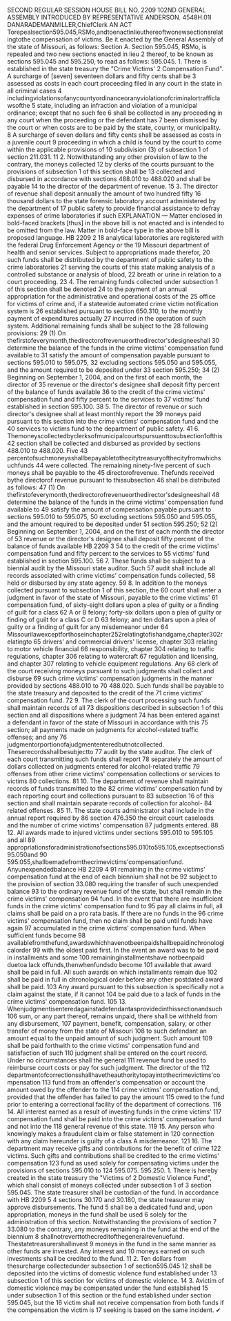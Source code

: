 SECOND REGULAR SESSION
HOUSE BILL NO. 2209
102ND GENERAL ASSEMBLY
INTRODUCED BY REPRESENTATIVE ANDERSON.
4548H.01I DANARADEMANMILLER,ChiefClerk
AN ACT
Torepealsection595.045,RSMo,andtoenactinlieuthereoftwonewsectionsrelatingtothe
compensation of victims.
Be it enacted by the General Assembly of the state of Missouri, as follows:
Section A. Section 595.045, RSMo, is repealed and two new sections enacted in lieu
2 thereof, to be known as sections 595.045 and 595.250, to read as follows:
595.045. 1. There is established in the state treasury the "Crime Victims'
2 Compensation Fund". A surcharge of [seven] seventeen dollars and fifty cents shall be
3 assessed as costs in each court proceeding filed in any court in the state in all criminal cases
4 includingviolationsofanycountyordinanceoranyviolationofcriminalortrafficlawsofthe
5 state, including an infraction and violation of a municipal ordinance; except that no such fee
6 shall be collected in any proceeding in any court when the proceeding or the defendant has
7 been dismissed by the court or when costs are to be paid by the state, county, or municipality.
8 A surcharge of seven dollars and fifty cents shall be assessed as costs in a juvenile court
9 proceeding in which a child is found by the court to come within the applicable provisions of
10 subdivision (3) of subsection 1 of section 211.031.
11 2. Notwithstanding any other provision of law to the contrary, the moneys collected
12 by clerks of the courts pursuant to the provisions of subsection 1 of this section shall be
13 collected and disbursed in accordance with sections 488.010 to 488.020 and shall be payable
14 to the director of the department of revenue.
15 3. The director of revenue shall deposit annually the amount of two hundred fifty
16 thousand dollars to the state forensic laboratory account administered by the department of
17 public safety to provide financial assistance to defray expenses of crime laboratories if such
EXPLANATION — Matter enclosed in bold-faced brackets [thus] in the above bill is not enacted and is
intended to be omitted from the law. Matter in bold-face type in the above bill is proposed language.
HB 2209 2
18 analytical laboratories are registered with the federal Drug Enforcement Agency or the
19 Missouri department of health and senior services. Subject to appropriations made therefor,
20 such funds shall be distributed by the department of public safety to the crime laboratories
21 serving the courts of this state making analysis of a controlled substance or analysis of blood,
22 breath or urine in relation to a court proceeding.
23 4. The remaining funds collected under subsection 1 of this section shall be denoted
24 to the payment of an annual appropriation for the administrative and operational costs of the
25 office for victims of crime and, if a statewide automated crime victim notification system is
26 established pursuant to section 650.310, to the monthly payment of expenditures actually
27 incurred in the operation of such system. Additional remaining funds shall be subject to the
28 following provisions:
29 (1) On thefirstofeverymonth,thedirectorofrevenueorthedirector'sdesigneeshall
30 determine the balance of the funds in the crime victims' compensation fund available to
31 satisfy the amount of compensation payable pursuant to sections 595.010 to 595.075,
32 excluding sections 595.050 and 595.055, and the amount required to be deposited under
33 section 595.250;
34 (2) Beginning on September 1, 2004, and on the first of each month, the director of
35 revenue or the director's designee shall deposit fifty percent of the balance of funds available
36 to the credit of the crime victims' compensation fund and fifty percent to the services to
37 victims' fund established in section 595.100.
38 5. The director of revenue or such director's designee shall at least monthly report the
39 moneys paid pursuant to this section into the crime victims' compensation fund and the
40 services to victims fund to the department of public safety.
41 6. Themoneyscollectedbyclerksofmunicipalcourtspursuanttosubsection1ofthis
42 section shall be collected and disbursed as provided by sections 488.010 to 488.020. Five
43 percentofsuchmoneysshallbepayabletothecitytreasuryofthecityfromwhichsuchfunds
44 were collected. The remaining ninety-five percent of such moneys shall be payable to the
45 directorofrevenue. Thefunds received bythe directorof revenue pursuant to thissubsection
46 shall be distributed as follows:
47 (1) On thefirstofeverymonth,thedirectorofrevenueorthedirector'sdesigneeshall
48 determine the balance of the funds in the crime victims' compensation fund available to
49 satisfy the amount of compensation payable pursuant to sections 595.010 to 595.075,
50 excluding sections 595.050 and 595.055, and the amount required to be deposited under
51 section 595.250;
52 (2) Beginning on September 1, 2004, and on the first of each month the director of
53 revenue or the director's designee shall deposit fifty percent of the balance of funds available
HB 2209 3
54 to the credit of the crime victims' compensation fund and fifty percent to the services to
55 victims' fund established in section 595.100.
56 7. These funds shall be subject to a biennial audit by the Missouri state auditor. Such
57 audit shall include all records associated with crime victims' compensation funds collected,
58 held or disbursed by any state agency.
59 8. In addition to the moneys collected pursuant to subsection 1 of this section, the
60 court shall enter a judgment in favor of the state of Missouri, payable to the crime victims'
61 compensation fund, of sixty-eight dollars upon a plea of guilty or a finding of guilt for a class
62 A or B felony; forty-six dollars upon a plea of guilty or finding of guilt for a class C or D
63 felony; and ten dollars upon a plea of guilty or a finding of guilt for any misdemeanor under
64 Missourilawexceptforthoseinchapter252relatingtofishandgame,chapter302relatingto
65 drivers' and commercial drivers' license, chapter 303 relating to motor vehicle financial
66 responsibility, chapter 304 relating to traffic regulations, chapter 306 relating to watercraft
67 regulation and licensing, and chapter 307 relating to vehicle equipment regulations. Any
68 clerk of the court receiving moneys pursuant to such judgments shall collect and disburse
69 such crime victims' compensation judgments in the manner provided by sections 488.010 to
70 488.020. Such funds shall be payable to the state treasury and deposited to the credit of the
71 crime victims' compensation fund.
72 9. The clerk of the court processing such funds shall maintain records of all
73 dispositions described in subsection 1 of this section and all dispositions where a judgment
74 has been entered against a defendant in favor of the state of Missouri in accordance with this
75 section; all payments made on judgments for alcohol-related traffic offenses; and any
76 judgmentorportionofajudgmententeredbutnotcollected. Theserecordsshallbesubjectto
77 audit by the state auditor. The clerk of each court transmitting such funds shall report
78 separately the amount of dollars collected on judgments entered for alcohol-related traffic
79 offenses from other crime victims' compensation collections or services to victims
80 collections.
81 10. The department of revenue shall maintain records of funds transmitted to the
82 crime victims' compensation fund by each reporting court and collections pursuant to
83 subsection 16 of this section and shall maintain separate records of collection for alcohol-
84 related offenses.
85 11. The state courts administrator shall include in the annual report required by
86 section 476.350 the circuit court caseloads and the number of crime victims' compensation
87 judgments entered.
88 12. All awards made to injured victims under sections 595.010 to 595.105 and all
89 appropriationsforadministrationofsections595.010to595.105,exceptsections595.050and
90 595.055,shallbemadefromthecrimevictims'compensationfund. Anyunexpendedbalance
HB 2209 4
91 remaining in the crime victims' compensation fund at the end of each biennium shall not be
92 subject to the provision of section 33.080 requiring the transfer of such unexpended balance
93 to the ordinary revenue fund of the state, but shall remain in the crime victims' compensation
94 fund. In the event that there are insufficient funds in the crime victims' compensation fund to
95 pay all claims in full, all claims shall be paid on a pro rata basis. If there are no funds in the
96 crime victims' compensation fund, then no claim shall be paid until funds have again
97 accumulated in the crime victims' compensation fund. When sufficient funds become
98 availablefromthefund,awardswhichhavenotbeenpaidshallbepaidinchronologicalorder
99 with the oldest paid first. In the event an award was to be paid in installments and some
100 remaininginstallmentshave notbeenpaid duetoa lack offunds,thenwhenfundsdo become
101 available that award shall be paid in full. All such awards on which installments remain due
102 shall be paid in full in chronological order before any other postdated award shall be paid.
103 Any award pursuant to this subsection is specifically not a claim against the state, if it cannot
104 be paid due to a lack of funds in the crime victims' compensation fund.
105 13. Whenjudgmentisenteredagainstadefendantasprovidedinthissectionandsuch
106 sum, or any part thereof, remains unpaid, there shall be withheld from any disbursement,
107 payment, benefit, compensation, salary, or other transfer of money from the state of Missouri
108 to such defendant an amount equal to the unpaid amount of such judgment. Such amount
109 shall be paid forthwith to the crime victims' compensation fund and satisfaction of such
110 judgment shall be entered on the court record. Under no circumstances shall the general
111 revenue fund be used to reimburse court costs or pay for such judgment. The director of the
112 departmentofcorrectionsshallhavetheauthoritytopayintothecrimevictims'compensation
113 fund from an offender's compensation or account the amount owed by the offender to the
114 crime victims' compensation fund, provided that the offender has failed to pay the amount
115 owed to the fund prior to entering a correctional facility of the department of corrections.
116 14. All interest earned as a result of investing funds in the crime victims'
117 compensation fund shall be paid into the crime victims' compensation fund and not into the
118 general revenue of this state.
119 15. Any person who knowingly makes a fraudulent claim or false statement in
120 connection with any claim hereunder is guilty of a class A misdemeanor.
121 16. The department may receive gifts and contributions for the benefit of crime
122 victims. Such gifts and contributions shall be credited to the crime victims' compensation
123 fund as used solely for compensating victims under the provisions of sections 595.010 to
124 595.075.
595.250. 1. There is hereby created in the state treasury the "Victims of
2 Domestic Violence Fund", which shall consist of moneys collected under subsection 1 of
3 section 595.045. The state treasurer shall be custodian of the fund. In accordance with
HB 2209 5
4 sections 30.170 and 30.180, the state treasurer may approve disbursements. The fund
5 shall be a dedicated fund and, upon appropriation, moneys in the fund shall be used
6 solely for the administration of this section. Notwithstanding the provisions of section
7 33.080 to the contrary, any moneys remaining in the fund at the end of the biennium
8 shallnotreverttothecreditofthegeneralrevenuefund. Thestatetreasurershallinvest
9 moneys in the fund in the same manner as other funds are invested. Any interest and
10 moneys earned on such investments shall be credited to the fund.
11 2. Ten dollars from thesurcharge collectedunder subsection 1 of section595.045
12 shall be deposited into the victims of domestic violence fund established under
13 subsection 1 of this section for victims of domestic violence.
14 3. Avictim of domestic violence may be compensated under the fund established
15 under subsection 1 of this section or the fund established under section 595.045, but the
16 victim shall not receive compensation from both funds if the compensation the victim is
17 seeking is based on the same incident.
✔
